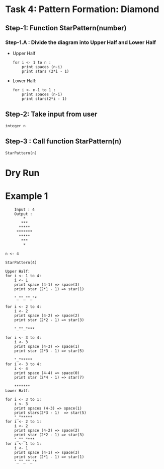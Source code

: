 # Task 4: Pattern Formation: Diamond

## Step-1: Function StarPattern(number)

### Step-1.A : Divide the diagram into Upper Half and Lower Half
     
  - Upper Half
  
        for i <- 1 to n :
            print spaces (n-i)
            print stars (2*i - 1)
   
  - Lower Half:
  
        for i <- n-1 to 1 :
            print spaces (n-i)
            print stars(2*i - 1) 

## Step-2: Take input from user
    integer n
## Step-3 : Call function StarPattern(n)
    StarPattern(n)



# Dry Run

# Example 1
        Input : 4
        Output :    
            * 
           *** 
          ***** 
         ******* 
          ***** 
           *** 
            *      

    n <- 4

    StarPattern(4)

    Upper Half:
    for i <- 1 to 4:
        i <- 1
        print space (4-1) => space(3)
        print star (2*1 - 1) => star(1)

        "_""_""_"*
    
    for i <- 2 to 4:
        i <- 2
        print space (4-2) => space(2)
        print star (2*2 - 1) => star(3)

        "_""_"***

    for i <- 3 to 4:
        i <- 3
        print space (4-3) => space(1)
        print star (2*3 - 1) => star(5)

        "_"*****
    for i <- 3 to 4:
        i <- 4
        print space (4-4) => space(0)
        print star (2*4 - 1) => star(7)

        *******
    Lower Half:

    for i <- 3 to 1:
        i <- 3
        print spaces (4-3) => space(1)
        print stars(2*3 - 1)  => star(5)
        "_"*****
    for i <- 2 to 1:
        i <- 2
        print space (4-2) => space(2)
        print star (2*2 - 1) => star(3)
        "_""_"***
    for i <- 1 to 1:
        i <- 1
        print space (4-1) => space(3)
        print star (2*1 - 1) => star(1)
        "_""_""_"*


    
    